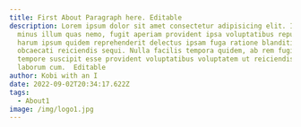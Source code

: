 ```yaml
---
title: First About Paragraph here. Editable
description: Lorem ipsum dolor sit amet consectetur adipisicing elit. In earum
  minus illum quas nemo, fugit aperiam provident ipsa voluptatibus repudiandae
  harum ipsum quidem reprehenderit delectus ipsam fuga ratione blanditiis
  obcaecati reiciendis sequi. Nulla facilis tempora quidem, ab rem fugiat
  tempore suscipit esse provident voluptatibus voluptatem ut reiciendis alias
  laborum cum.  Editable
author: Kobi with an I
date: 2022-09-02T20:34:17.622Z
tags:
  - About1
image: /img/logo1.jpg
---
```

